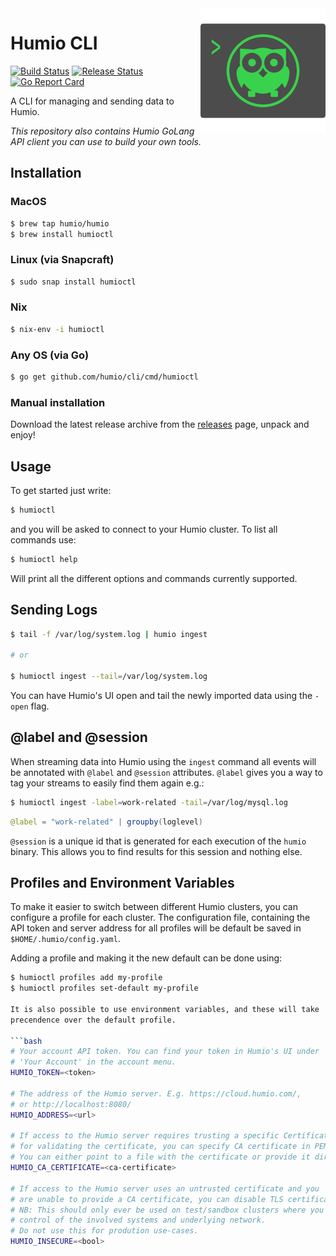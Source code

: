 <img align="right" src="docs/images/cli-logo.png" style="width: 200px" />

# Humio CLI

[![Build Status](https://github.com/humio/cli/workflows/CI/badge.svg)](https://github.com/humio/cli/actions?query=workflow%3ACI)
[![Release Status](https://github.com/humio/cli/workflows/goreleaser/badge.svg)](https://github.com/humio/cli/actions?query=workflow%3Agoreleaser)
[![Go Report Card](https://goreportcard.com/badge/github.com/humio/cli)](https://goreportcard.com/report/github.com/humio/cli)

A CLI for managing and sending data to Humio.

_This repository also contains Humio GoLang API client you can
use to build your own tools._

## Installation

### MacOS

```bash
$ brew tap humio/humio
$ brew install humioctl
```

### Linux (via Snapcraft)

```bash
$ sudo snap install humioctl
```

### Nix

```bash
$ nix-env -i humioctl
```
### Any OS (via Go)

```bash
$ go get github.com/humio/cli/cmd/humioctl
```

### Manual installation

Download the latest release archive from the [releases](https://github.com/humio/cli/releases) page, unpack and enjoy!

## Usage

To get started just write:

```bash
$ humioctl
```

and you will be asked to connect to your Humio cluster.
To list all commands use:

```bash
$ humioctl help
```

Will print all the different options and commands currently supported.

## Sending Logs

```bash
$ tail -f /var/log/system.log | humio ingest

# or

$ humioctl ingest --tail=/var/log/system.log
```

You can have Humio's UI open and tail the newly imported data using the `-open`
flag.

## @label and @session

When streaming data into Humio using the `ingest` command all events
will be annotated with `@label` and `@session` attributes.  `@label`
gives you a way to tag your streams to easily find them again e.g.:

```bash
$ humioctl ingest -label=work-related -tail=/var/log/mysql.log
```

```java
@label = "work-related" | groupby(loglevel)
```

`@session` is a unique id that is generated for each execution of the `humio`
binary. This allows you to find results for this session and nothing else.

## Profiles and Environment Variables

To make it easier to switch between different Humio clusters, you can
configure a profile for each cluster. The configuration file, containing the
API token and server address for all profiles will be default be saved in
`$HOME/.humio/config.yaml`.

Adding a profile and making it the new default can be done using:

```bash
$ humioctl profiles add my-profile
$ humioctl profiles set-default my-profile

It is also possible to use environment variables, and these will take
precendence over the default profile.

```bash
# Your account API token. You can find your token in Humio's UI under
# 'Your Account' in the account menu.
HUMIO_TOKEN=<token>

# The address of the Humio server. E.g. https://cloud.humio.com/,
# or http://localhost:8080/
HUMIO_ADDRESS=<url>

# If access to the Humio server requires trusting a specific Certificate Authority,
# for validating the certificate, you can specify CA certificate in PEM format.
# You can either point to a file with the certificate or provide it directly.
HUMIO_CA_CERTIFICATE=<ca-certificate>

# If access to the Humio server uses an untrusted certificate and you
# are unable to provide a CA certificate, you can disable TLS certificate verification.
# NB: This should only ever be used on test/sandbox clusters where you are in full
# control of the involved systems and underlying network.
# Do not use this for prodution use-cases.
HUMIO_INSECURE=<bool>
```
